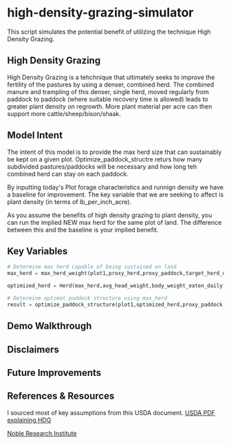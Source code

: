 # high-density-grazing-simulator
This script simulates the potential benefit of utilizing the technique High Density Grazing.

## High Density Grazing
High Density Grazing is a tehchnique that ultimately seeks to improve the fertility of the pastures by using a denser, combined herd. The combined manure and trampling of this denser, single herd, moved regularly from paddock to paddock (where suitable recovery time is allowed) leads to greater plant density on regrowth. More plant material per acre can then support more cattle/sheep/bison/shaak.

## Model Intent
The intent of this model is to provide the max herd size that can sustainably be kept on a given plot. Optimize_paddock_structre returs how many subdivided pastures/paddocks will be necessary and how long teh combined herd can stay on each paddock. 

By inputting today's Plot forage characteristics and runnign density we have a baseline for improvement. The key variable that we are seeking to affect is plant density (in terms of lb_per_inch_acre). 

As you assume the benefits of high density grazing to plant density, you can run the implied NEW max herd for the same plot of land. The difference between this and the baseline is your implied benefit.

## Key Variables
```python
# Determine max herd capable of being sustained on land
max_herd = max_herd_weight(plot1,proxy_herd,proxy_paddock,target_herd_density,target_utilization)

optimized_herd = Herd(max_herd,avg_head_weight,body_weight_eaten_daily)

# Determine optimal paddock structure using max_herd
result = optimize_paddock_structure(plot1,optimized_herd,proxy_paddock,target_herd_density,target_utilization)
```


## Demo Walkthrough


## Disclaimers


## Future Improvements


## References & Resources
I sourced most of key assumptions from this USDA document.
[USDA PDF explaining HDG](https://www.nrcs.usda.gov/wps/PA_NRCSConsumption/download?cid=nrcseprd1630415&ext=pdf)

[Noble Research Institute](https://www.noble.org/news/publications/ag-news-and-views/2019/april/what-is-high-stock-density-grazing/#:~:text=High%20stock%20density%20grazing%20begins,forages%20and%20ultimately%20livestock%20production.)